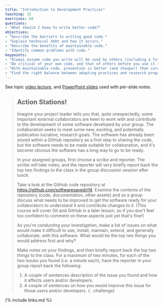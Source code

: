 ```yaml
---
title: "Introduction to Development Practices"
teaching: 15
exercises: 60
questions:
- "What should I know to write better code?"
objectives:
- "Describe the barriers to writing good code."
- "Explain technical debt and how it occurs."
- "Describe the benefits of maintainable code."
- "Identify common problems with code."
keypoints:
- "Always assume code you write will be used by others (including a future version of yourself)."
- "Be critical of your own code, and that of others before you use it."
- "With maintainable code, prevention is better (and cheaper) than cure."
- "Find the right balance between adopting practices and research progress."
---
```


See topic [video lecture](https://youtu.be/gF52o1EA25Q), and [PowerPoint slides](../slides/3.1-Development-Practices.pptx) used with per-slide notes.

> ## Action Stations!
>
> Imagine your project leader tells you that, quite unexpectedly, some important external collaborators are keen to work with and contribute to the development of some software developed by your group. The collaboration seeks to meet some new, exciting, and potentially publication lucrative, research goals. The software has already been stored within a GitHub repository as a first step to sharing the code, but the software needs to be made suitable for collaboration, and it's become obvious the software has a long way to go to be ready.
>
> In your assigned groups, first choose a scribe and reporter. The scribe will take notes, and the reporter will very briefly report back the top two findings to the class in the group discussion session after lunch.
>
> Take a look at the GitHub code repository at <https://github.com/softwaresaved/rf4>. Examine the contents of the repository (code, documentation, other assets) and as a group discuss what needs to be improved to get the software ready for your collaborators to understand it and contribute changes to it. (This course will cover Git and GitHub in a later lesson, so if you don't feel too confident to comment on these aspects just yet that's fine!)
> 
> As you're conducting your investigation, make a list of issues on what would make it difficult to use, install, maintain, extend, and generally collaborate, with this software. What would be the top two things you would address first and why?
>
> Make notes on your findings, and then briefly report back the top two things to the class. For a maximum of two minutes, for each of the two issues you found (i.e. a minute each), have the reporter in your group report back the following:
>
> 1. A couple of sentences description of the issue you found and how it affects users and/or developers.
> 2. A couple of sentences on how you would improve this issue for those users and/or developers.
{: .challenge}

{% include links.md %}

